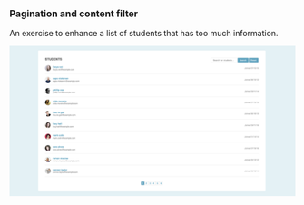 ### Pagination and content filter

An exercise to enhance a list of students that has too much information.

![Screenshot](./pagination.png)